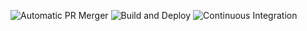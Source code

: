 ![Automatic PR Merger](https://github.com/BimsaraGamage/Test-Public/workflows/Automatic%20PR%20Merger/badge.svg)
![Build and Deploy](https://github.com/BimsaraGamage/Test-Public/workflows/Build%20and%20Deploy/badge.svg)
![Continuous Integration](https://github.com/BimsaraGamage/Test-Public/workflows/Continuous%20Integration/badge.svg)
